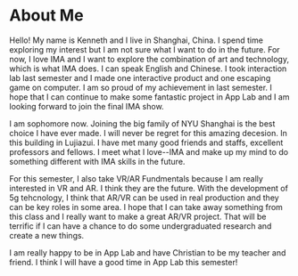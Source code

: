 # About Me
Hello! My name is Kenneth and I live in Shanghai, China. I spend time exploring my interest but I am not sure what I want to do in the future. For now, I love IMA and I want to explore the combination of art and technology, which is what IMA does. I can speak English and Chinese. I took interaction lab last semester and I made one interactive product and one escaping game on computer. I am so proud of my achievement in last semester. I hope that I can continue to make some fantastic project in App Lab and I am looking forward to join the final IMA show.

I am sophomore now. Joining the big family of NYU Shanghai is the best choice I have ever made. I will never be regret for this amazing decesion. In this building in Lujiazui. I have met many good friends and staffs, excellent professors and fellows. I meet what I love--IMA and make up my mind to do something different with IMA skills in the future. 

For this semester, I also take VR/AR Fundmentals because I am really interested in VR and AR. I think they are the future. With the development of 5g tehcnology, I think that AR/VR can be used in real production and they can be key roles in some area. I hope that I can take away something from this class and I really want to make a great AR/VR project. That will be terrific if I can have a chance to do some undergraduated research and create a new things.

I am really happy to be in App Lab and have Christian to be my teacher and friend. I think I will have a good time in App Lab this semester!





